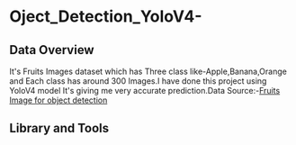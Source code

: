 # Oject_Detection_YoloV4-
## Data Overview
It's Fruits Images dataset which has Three class like-Apple,Banana,Orange and Each class has around 300 Images.I have done this project using YoloV4 model It's giving me very accurate prediction.Data Source:-[Fruits Image for object detection](https://www.kaggle.com/datasets/mbkinaci/fruit-images-for-object-detection)

## Library and Tools

